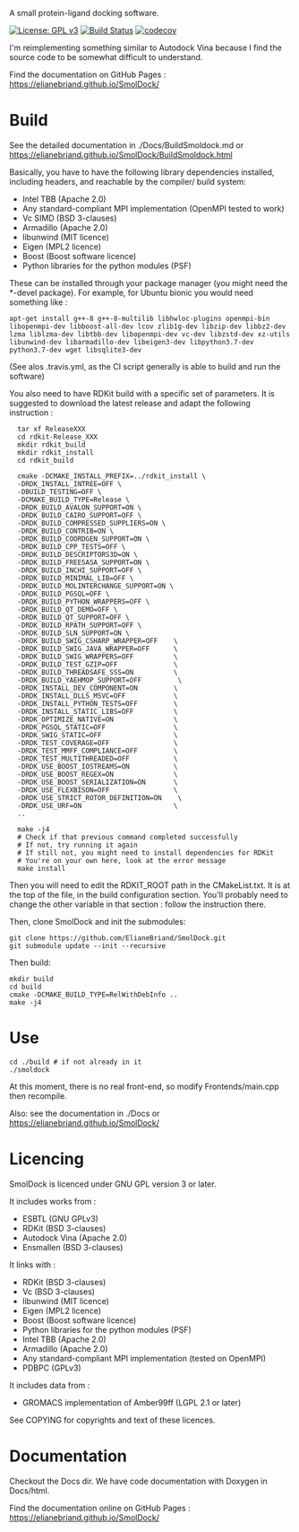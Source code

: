 A small protein-ligand docking software.

[![License: GPL v3](https://img.shields.io/badge/License-GPLv3-blue.svg)](https://www.gnu.org/licenses/gpl-3.0)
[![Build Status](https://travis-ci.com/ElianeBriand/SmolDock.svg?branch=master)](https://travis-ci.com/ElianeBriand/SmolDock)
[![codecov](https://codecov.io/gh/ElianeBriand/SmolDock/branch/master/graph/badge.svg)](https://codecov.io/gh/ElianeBriand/SmolDock)


I'm reimplementing something similar to Autodock Vina because I find the source code to be somewhat
difficult to understand.

Find the documentation on GitHub Pages : https://elianebriand.github.io/SmolDock/

# Build

See the detailed documentation in ./Docs/BuildSmoldock.md or https://elianebriand.github.io/SmolDock/BuildSmoldock.html

Basically, you have to have the following library dependencies installed, including headers, and reachable by the compiler/
build system:

- Intel TBB (Apache 2.0)
- Any standard-compliant MPI implementation (OpenMPI tested to work)
- Vc SIMD (BSD 3-clauses)
- Armadillo (Apache 2.0)
- libunwind (MIT licence)
- Eigen (MPL2 licence)
- Boost (Boost software licence)
- Python libraries for the python modules (PSF)


These can be installed through your package manager (you might need the \*-devel package). For example, for Ubuntu bionic you would need something like :

```
apt-get install g++-8 g++-8-multilib libhwloc-plugins openmpi-bin libopenmpi-dev libboost-all-dev lcov zlib1g-dev libzip-dev libbz2-dev lzma liblzma-dev libtbb-dev libopenmpi-dev vc-dev libzstd-dev xz-utils libunwind-dev libarmadillo-dev libeigen3-dev libpython3.7-dev python3.7-dev wget libsqlite3-dev
```

(See alos .travis.yml, as the CI script generally is able to build and run the software)

You also need to have RDKit build with a specific set of parameters. It is suggested to download the latest release and 
adapt the following instruction :

      tar xf ReleaseXXX
      cd rdkit-Release_XXX
      mkdir rdkit_build
      mkdir rdkit_install
      cd rdkit_build
      
      cmake -DCMAKE_INSTALL_PREFIX=../rdkit_install \
      -DRDK_INSTALL_INTREE=OFF \
      -DBUILD_TESTING=OFF \
      -DCMAKE_BUILD_TYPE=Release \
      -DRDK_BUILD_AVALON_SUPPORT=ON \
      -DRDK_BUILD_CAIRO_SUPPORT=OFF \
      -DRDK_BUILD_COMPRESSED_SUPPLIERS=ON \
      -DRDK_BUILD_CONTRIB=ON \
      -DRDK_BUILD_COORDGEN_SUPPORT=ON \
      -DRDK_BUILD_CPP_TESTS=OFF \
      -DRDK_BUILD_DESCRIPTORS3D=ON \
      -DRDK_BUILD_FREESASA_SUPPORT=ON \
      -DRDK_BUILD_INCHI_SUPPORT=OFF \
      -DRDK_BUILD_MINIMAL_LIB=OFF \
      -DRDK_BUILD_MOLINTERCHANGE_SUPPORT=ON \
      -DRDK_BUILD_PGSQL=OFF \
      -DRDK_BUILD_PYTHON_WRAPPERS=OFF \
      -DRDK_BUILD_QT_DEMO=OFF \
      -DRDK_BUILD_QT_SUPPORT=OFF \
      -DRDK_BUILD_RPATH_SUPPORT=OFF \
      -DRDK_BUILD_SLN_SUPPORT=ON \
      -DRDK_BUILD_SWIG_CSHARP_WRAPPER=OFF    \
      -DRDK_BUILD_SWIG_JAVA_WRAPPER=OFF      \
      -DRDK_BUILD_SWIG_WRAPPERS=OFF          \
      -DRDK_BUILD_TEST_GZIP=OFF              \
      -DRDK_BUILD_THREADSAFE_SSS=ON          \
      -DRDK_BUILD_YAEHMOP_SUPPORT=OFF         \
      -DRDK_INSTALL_DEV_COMPONENT=ON         \
      -DRDK_INSTALL_DLLS_MSVC=OFF            \
      -DRDK_INSTALL_PYTHON_TESTS=OFF         \
      -DRDK_INSTALL_STATIC_LIBS=OFF          \
      -DRDK_OPTIMIZE_NATIVE=ON               \
      -DRDK_PGSQL_STATIC=OFF                 \
      -DRDK_SWIG_STATIC=OFF                  \
      -DRDK_TEST_COVERAGE=OFF                \
      -DRDK_TEST_MMFF_COMPLIANCE=OFF         \
      -DRDK_TEST_MULTITHREADED=OFF           \
      -DRDK_USE_BOOST_IOSTREAMS=ON           \
      -DRDK_USE_BOOST_REGEX=ON               \
      -DRDK_USE_BOOST_SERIALIZATION=ON       \
      -DRDK_USE_FLEXBISON=OFF                \
      -DRDK_USE_STRICT_ROTOR_DEFINITION=ON    \
      -DRDK_USE_URF=ON                       \
      ..
      
      make -j4
      # Check if that previous command completed successfully
      # If not, try running it again
      # If still not, you might need to install dependencies for RDKit
      # You're on your own here, look at the error message
      make install
 

Then you will need to edit the RDKIT_ROOT path in the CMakeList.txt. It is at the top of the file, in the build configuration
section. You'll probably need to change the other variable in that section : follow the instruction there.

Then, clone SmolDock and init the submodules:

    git clone https://github.com/ElianeBriand/SmolDock.git
    git submodule update --init --recursive

Then build:

    mkdir build
    cd build
    cmake -DCMAKE_BUILD_TYPE=RelWithDebInfo ..
    make -j4


# Use

    cd ./build # if not already in it
    ./smoldock
   
At this moment, there is no real front-end, so modify Frontends/main.cpp then recompile.

Also: see the documentation in ./Docs or https://elianebriand.github.io/SmolDock/

# Licencing

SmolDock is licenced under GNU GPL version 3 or later.

It includes works from :
- ESBTL (GNU GPLv3)
- RDKit (BSD 3-clauses)
- Autodock Vina (Apache 2.0)
- Ensmallen (BSD 3-clauses)


It links with :
- RDKit (BSD 3-clauses)
- Vc (BSD 3-clauses)
- libunwind (MIT licence)
- Eigen (MPL2 licence)
- Boost (Boost software licence)
- Python libraries for the python modules (PSF)
- Intel TBB (Apache 2.0)
- Armadillo (Apache 2.0)
- Any standard-compliant MPI implementation (tested on OpenMPI)
- PDBPC (GPLv3)

It includes data from :
- GROMACS implementation of Amber99ff (LGPL 2.1 or later)

See COPYING for copyrights and text of these licences.

# Documentation

Checkout the Docs dir. We have code documentation with Doxygen in Docs/html.

Find the documentation online on GitHub Pages : https://elianebriand.github.io/SmolDock/

